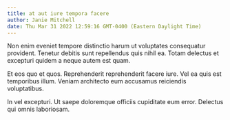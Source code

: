 ```yaml
---
title: at aut iure tempora facere
author: Janie Mitchell
date: Thu Mar 31 2022 12:59:16 GMT-0400 (Eastern Daylight Time)
---
```

Non enim eveniet tempore distinctio harum ut voluptates consequatur provident. Tenetur debitis sunt repellendus quis nihil ea. Totam delectus et excepturi quidem a neque autem est quam.

 Et eos quo et quos. Reprehenderit reprehenderit facere iure. Vel ea quis est temporibus illum. Veniam architecto eum accusamus reiciendis voluptatibus.

 In vel excepturi. Ut saepe doloremque officiis cupiditate eum error. Delectus qui omnis laboriosam.